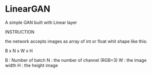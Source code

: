 # LinearGAN
A simple GAN built with Linear layer

INSTRUCTION


the network accepts images as array of int or float whit shape like this:

  B x N x W x H
  
B : Number of batch
N : the number of channel (RGB=3)
W : the image width
H : the height image
